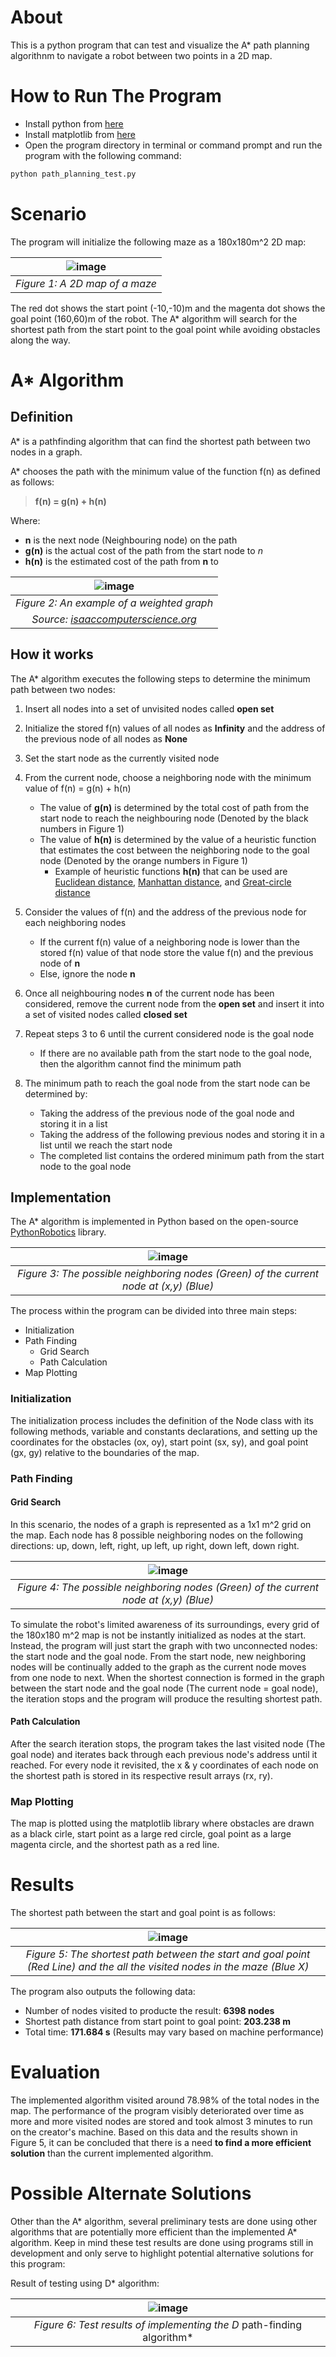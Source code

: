 # About

This is a python program that can test and visualize the A* path planning algorithnm to navigate a robot between two points in a 2D map.

# How to Run The Program
* Install python from [here](https://www.python.org/downloads/)
* Install matplotlib from [here](https://matplotlib.org/stable/users/installing.html)
* Open the program directory in terminal or command prompt and run the program with the following command:
```bash
python path_planning_test.py
```

# Scenario

The program will initialize the following maze as a 180x180m^2 2D map:

| ![image](https://user-images.githubusercontent.com/72083779/118756724-c0402800-b895-11eb-85b3-66b815376a2c.png) |
|:--:| 
|*Figure 1: A 2D map of a maze*|

The red dot shows the start point (-10,-10)m and the magenta dot shows the goal point (160,60)m of the robot. The A* algorithm will search for the shortest path from the start point to the goal point while avoiding obstacles along the way.

# A* Algorithm
## Definition
A* is a pathfinding algorithm that can find the shortest path between two nodes in a graph. 

A* chooses the path with the minimum value of the function f(n) as defined as follows:

> **f(n) = g(n) + h(n)**

Where:
* **n** is the next node (Neighbouring node) on the path
* **g(n)** is the actual cost of the path from the start node to *n*
* **h(n)** is the estimated cost of the path from **n** to 

| ![image](https://user-images.githubusercontent.com/72083779/118751071-e1e7e200-b88a-11eb-84d7-9824e27d575f.png) |
|:--:| 
|*Figure 2: An example of a weighted graph*| 
|*Source: [isaaccomputerscience.org](https://isaaccomputerscience.org/concepts/dsa_search_a_star)*|
  
## How it works
The A* algorithm executes the following steps to determine the minimum path between two nodes:

1. Insert all nodes into a set of unvisited nodes called **open set**

2. Initialize the stored f(n) values of all nodes as **Infinity** and the address of the previous node of all nodes as **None**

3. Set the start node as the currently visited node

4. From the current node, choose a neighboring node with the minimum value of f(n) = g(n) + h(n)
    * The value of **g(n)** is determined by the total cost of path from the start node to reach the neighbouring node (Denoted by the black numbers in Figure 1)  
    * The value of **h(n)** is determined by the value of a heuristic function that estimates the cost between the neighboring node to the goal node (Denoted by the orange numbers in Figure 1)
        * Example of heuristic functions **h(n)** that can be used are [Euclidean distance](https://en.wikipedia.org/wiki/Great-circle_distance), [Manhattan distance](https://en.wikipedia.org/wiki/Taxicab_geometry), and [Great-circle distance](https://en.wikipedia.org/wiki/Great-circle_distance)

5. Consider the values of f(n) and the address of the previous node for each neighboring nodes
    * If the current f(n) value of a neighboring node is lower than the stored f(n) value of that node store the value f(n) and the previous node of **n**
    * Else, ignore the node **n**

6. Once all neighbouring nodes **n** of the current node has been considered, remove the current node from the **open set** and insert it into a set of visited nodes called **closed set**

7. Repeat steps 3 to 6 until the current considered node is the goal node
    * If there are no available path from the start node to the goal node, then the algorithm cannot find the minimum path

8. The minimum path to reach the goal node from the start node can be determined by:
    * Taking the address of the previous node of the goal node and storing it in a list
    * Taking the address of the following previous nodes and storing it in a list until we reach the start node
    * The completed list contains the ordered minimum path from the start node to the goal node

## Implementation

The A* algorithm is implemented in Python based on the open-source [PythonRobotics](https://github.com/AtsushiSakai/PythonRobotics) library.

| ![image](https://user-images.githubusercontent.com/72083779/118759625-912cb500-b89b-11eb-8626-2eb8639a5e4e.png) |
|:--:| 
|*Figure 3: The possible neighboring nodes (Green) of the current node at (x,y) (Blue)*| 

The process within the program can be divided into three main steps:
* Initialization
* Path Finding
    * Grid Search
    * Path Calculation
* Map Plotting

### Initialization

The initialization process includes the definition of the Node class with its following methods, variable and constants declarations, and setting up the coordinates for the obstacles (ox, oy), start point (sx, sy), and goal point (gx, gy) relative to the boundaries of the map.

### Path Finding

#### Grid Search

In this scenario, the nodes of a graph is represented as a 1x1 m^2 grid on the map. Each node has 8 possible neighboring nodes on the following directions: up, down, left, right, up left, up right, down left, down right.

| ![image](https://user-images.githubusercontent.com/72083779/118759625-912cb500-b89b-11eb-8626-2eb8639a5e4e.png) |
|:--:| 
|*Figure 4: The possible neighboring nodes (Green) of the current node at (x,y) (Blue)*| 

To simulate the robot's limited awareness of its surroundings, every grid of the 180x180 m^2 map is not be instantly initialized as nodes at the start. Instead, the program will just start the graph with two unconnected nodes: the start node and the goal node. From the start node, new neighboring nodes will be continually added to the graph as the current node moves from one node to next. When the shortest connection is formed in the graph between the start node and the goal node (The current node = goal node), the iteration stops and the program will produce the resulting shortest path.  

#### Path Calculation

After the search iteration stops, the program takes the last visited node (The goal node) and iterates back through each previous node's address until it reached. For every node it revisited, the x & y coordinates of each node on the shortest path is stored in its respective result arrays (rx, ry).

### Map Plotting

The map is plotted using the matplotlib library where obstacles are drawn as a black cirle, start point as a large red circle, goal point as a large magenta circle, and the shortest path as a red line.

# Results

The shortest path between the start and goal point is as follows:

| ![image](https://user-images.githubusercontent.com/72083779/118769306-39e21100-b8aa-11eb-9005-7da7d0f139c6.png) |
|:--:| 
|*Figure 5: The shortest path between the start and goal point (Red Line) and the all the visited nodes in the maze (Blue X)*| 

The program also outputs the following data:
- Number of nodes visited to producte the result: **6398 nodes**
- Shortest path distance from start point to goal point: **203.238 m**
- Total time: **171.684 s** (Results may vary based on machine performance)

# Evaluation

The implemented algorithm visited around 78.98% of the total nodes in the map. The performance of the program visibly deteriorated over time as more and more visited nodes are stored and took almost 3 minutes to run on the creator's machine. Based on this data and the results shown in Figure 5, it can be concluded that there is a need **to find a more efficient solution** than the current implemented algorithm.

# Possible Alternate Solutions

Other than the A* algorithm, several preliminary tests are done using other algorithms that are potentially more efficient than the implemented A* algorithm. Keep in mind these test results are done using programs still in development and only serve to highlight potential alternative solutions for this program: 

Result of testing using D* algorithm:

| ![image](https://user-images.githubusercontent.com/72083779/118774368-f4c0dd80-b8af-11eb-9cf5-0dd9f139ea91.png)|
|:--:| 
|*Figure 6: Test results of implementing the D* path-finding algorithm*| 



